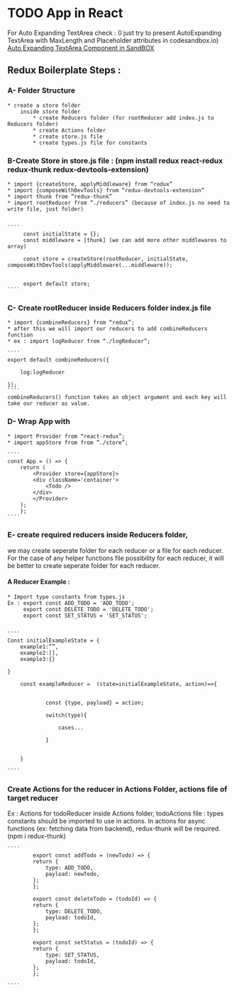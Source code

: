 # TODO App in React

For Auto Expanding TextArea check : (I just try to present AutoExpanding TextArea with MaxLength and Placeholder attributes in codesandbox.io)
[Auto Expanding TextArea Component in SandBOX](https://codesandbox.io/s/facebook-style-autoexpanding-text-area-with-maxlength-placeholder-and-remaining-characters-76s8e?fontsize=14&hidenavigation=1&theme=dark)

## Redux Boilerplate Steps :

### A- Folder Structure

    * create a store folder
    	inside store folder
    		* create Reducers folder (for rootReducer add index.js to Reducers folder)
    		* create Actions folder
    		* create store.js file
    		* create types.js file for constants

### B-Create Store in store.js file : (npm install redux react-redux redux-thunk redux-devtools-extension)

    * import {createStore, applyMiddleware} from “redux”
    * import {composeWithDevTools} from “redux-devtools-extension”
    * import thunk from “redux-thunk”
    * import rootReducer from “./reducers” (because of index.js no need to write file, just folder)


    ````
         const initialState = {};
         const middleware = [thunk] (we can add more other middlewares to array)

         const store = createStore(rootReducer, initialState, composeWithDevTools(applyMiddleware(...middleware));


         export default store;
    ````

### C- Create rootReducer inside Reducers folder index.js file

    * import {combineReducers} from “redux”;
    * after this we will import our reducers to add combineReducers function
    * ex : import logReducer from “./logReducer”;

    ````
    export default combineReducers({

    	log:logReducer

    });
    ````
    combineReducers() function takes an object argument and each key will take our reducer as value.

### D- Wrap App with <Provider store={store}></Provider>

    * import Provider from “react-redux”;
    * import appStore from from “./store”;

    ````
    const App = () => {
        return (
            <Provider store={appStore}>
            <div className='container'>
                <Todo />
            </div>
            </Provider>
        );
        };
    ````

### E- create required reducers inside Reducers folder,

we may create seperate folder for each reducer or a file for each reducer. For the case of any helper functions file possibility for each reducer, it will be better to create seperate folder for each reducer.

#### A Reducer Example :

    * Import type constants from types.js
    Ex : export const ADD_TODO = 'ADD_TODO';
         export const DELETE_TODO = 'DELETE_TODO';
         export const SET_STATUS = 'SET_STATUS';


    ````
    Const initialExampleState = {
    	example1:””,
    	example2:[],
    	example3:{}

    }

    	const exampleReducer =  (state=initialExampleState, action)=>{


    			const {type, payload} = action;

    			switch(type){

    				cases...

    			}


    	}

    ````

### Create Actions for the reducer in Actions Folder, actions file of target reducer

Ex : Actions for todoReducer inside Actions folder, todoActions file :
types constants should be imported to use in actions. In actions for async functions (ex: fetching data from backend), redux-thunk
will be required. (npm i redux-thunk)

    ````
            export const addTodo = (newTodo) => {
            return {
                type: ADD_TODO,
                payload: newTodo,
            };
            };

            export const deleteTodo = (todoId) => {
            return {
                type: DELETE_TODO,
                payload: todoId,
            };
            };

            export const setStatus = (todoId) => {
            return {
                type: SET_STATUS,
                payload: todoId,
            };
            };

    ````
